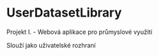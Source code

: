 # UserDatasetLibrary

Projekt I. - Webová aplikace pro průmyslové využití

Slouží jako uživatelské rozhraní

